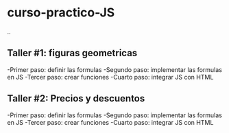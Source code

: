 # curso-practico-JS

..

## Taller #1: figuras geometricas

-Primer paso: definir las formulas
-Segundo paso: implementar las formulas en JS
-Tercer paso: crear funciones
-Cuarto paso: integrar JS con HTML

## Taller #2: Precios y descuentos

-Primer paso: definir las formulas
-Segundo paso: implementar las formulas en JS
-Tercer paso: crear funciones
-Cuarto paso: integrar JS con HTML